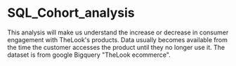 # SQL_Cohort_analysis
This analysis will make us understand the increase or decrease in consumer engagement with TheLook's products. Data usually becomes available from the time the customer accesses the product until they no longer use it. The dataset is from google Bigquery "TheLook ecommerce".
